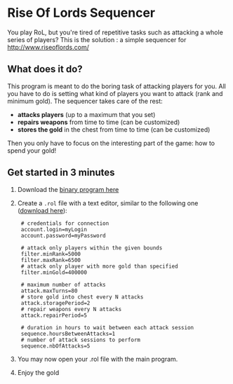 Rise Of Lords Sequencer
===========

You play RoL, but you're tired of repetitive tasks such as attacking a whole series of players?
This is the solution : a simple sequencer for http://www.riseoflords.com/

What does it do?
-----------
This program is meant to do the boring task of attacking players for you. All you have to do is setting what kind of players you want to attack (rank and minimum gold). The sequencer takes care of the rest:
- **attacks players** (up to a maximum that you set)
- **repairs weapons** from time to time (can be customized)
- **stores the gold** in the chest from time to time (can be customized)
 
Then you only have to focus on the interesting part of the game: how to spend your gold!

Get started in 3 minutes
-----------
1. Download the [binary program here](https://github.com/joffrey-bion/RiseOfLords/blob/master/dist/RiseOfLords-1.0.2.exe?raw=true)
2. Create a `.rol` file with a text editor, similar to the following one ([download here](https://raw.githubusercontent.com/joffrey-bion/RiseOfLords/master/src/dist/template.rol)):

        # credentials for connection
        account.login=myLogin
        account.password=myPassword
        
        # attack only players within the given bounds
        filter.minRank=5000
        filter.maxRank=6500
        # attack only player with more gold than specified
        filter.minGold=400000
        
        # maximum number of attacks
        attack.maxTurns=80
        # store gold into chest every N attacks
        attack.storagePeriod=2
        # repair weapons every N attacks
        attack.repairPeriod=5
        
        # duration in hours to wait between each attack session
        sequence.hoursBetweenAttacks=1
        # number of attack sessions to perform
        sequence.nbOfAttacks=5

3. You may now open your .rol file with the main program.
       
4. Enjoy the gold

